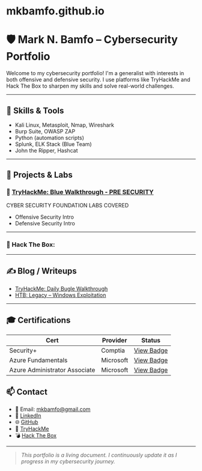 # mkbamfo.github.io
# 🛡️ Mark N. Bamfo – Cybersecurity Portfolio

Welcome to my cybersecurity portfolio! I'm a generalist with interests in both offensive and defensive security. I use platforms like TryHackMe and Hack The Box to sharpen my skills and solve real-world challenges.

---

## 🔧 Skills & Tools
- Kali Linux, Metasploit, Nmap, Wireshark
- Burp Suite, OWASP ZAP
- Python (automation scripts)
- Splunk, ELK Stack (Blue Team)
- John the Ripper, Hashcat

---

## 🧪 Projects & Labs

### 🔹 [TryHackMe: Blue Walkthrough - PRE SECURITY](https://tryhackme.com/p/mkbamfo)
CYBER SECURITY FOUNDATION
LABS COVERED
- Offensive Security Intro
- Defensive Security Intro


---

### 🔹 Hack The Box:

---

## ✍️ Blog / Writeups

- [TryHackMe: Daily Bugle Walkthrough](#)
- [HTB: Legacy – Windows Exploitation](#)


---

## 🎓 Certifications

| Cert               | Provider        | Status     |
|--------------------|-----------------|------------|
| Security+          | Comptia         | [View Badge](https://www.credly.com/badges/e034281e-68d1-4612-bec9-8c73a30556c9/public_url) |
| Azure Fundamentals | Microsoft       | [View Badge](https://learn.microsoft.com/en-us/users/markbamfo-3825/credentials/8b4df469ece051be?ref=https%3A%2F%2Fwww.linkedin.com%2F) |
| Azure Administrator Associate | Microsoft | [View Badge](https://learn.microsoft.com/en-us/users/markbamfo-3825/credentials/9e15aa4656d22065?ref=https%3A%2F%2Fwww.linkedin.com%2F) |

## 📫 Contact
- 📧 Email: mkbamfo@gmail.com  
- 🔗 [LinkedIn](https://www.linkedin.com/in/mark-bamfo-31735a189/)  
- 🌐 [GitHub](https://github.com/mkbamfo)  
- 🧠 [TryHackMe](https://tryhackme.com/p/mkbamfo)  
- 💣 [Hack The Box](https://app.hackthebox.com/)

---

> *This portfolio is a living document. I continuously update it as I progress in my cybersecurity journey.*
